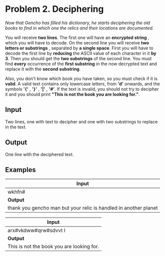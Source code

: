 # Problem 2. Deciphering

_Now that Gencho has filled his dictionary, he starts deciphering the old books to find in which one the relics and their locations are documented._

You will receive **two lines**. The first one will have an **encrypted string** , which you will have to decode. On the second line you will receive **two letters or substrings** , separated by **a single space**.
 First you will have to decode the first line by **reducing** the ASCII value of each character in it **by 3**. Then you should get the **two substrings** of the second line. You must find **every** occurrence of the **first substring** in the now decrypted text and replace it with the **second substring**.

Also, you don&#39;t know which book you have taken, so you must check if it is **valid**. A valid text contains only lowercase letters, from **&#39;d&#39;** onwards, and the symbols **&#39;{&#39;** , **&#39;}&#39;** , **&#39;|&#39;** , **&#39;#&#39;**. If the text is invalid, you should not try to decipher it and you should print **&quot;This is not the book you are looking for.&quot;**.

## Input

Two lines, one with text to decipher and one with two substrings to replace in the text.

## Output

One line with the deciphered text.

## Examples

| **Input** |
| --- |
| wkhfn#|rx#jhqfkr#phf#exw#|rxu#uholf#lv#khfgohg#lq#hfrwkhu#sohfhwec an |
| **Output** |
| thank you gencho man but your relic is handled in another planet |

| **Input** |
| --- |
| arx#vkdww#qrw#sdvvt l |
| **Output** |
| This is not the book you are looking for. |